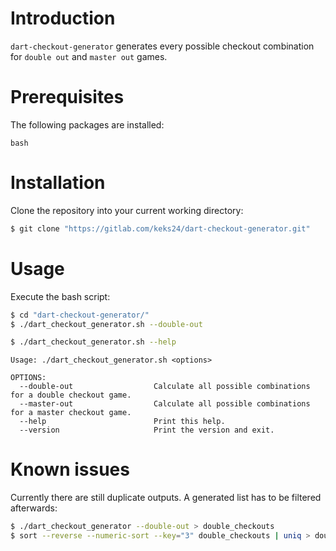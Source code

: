 # Introduction
`dart-checkout-generator` generates every possible checkout combination for `double out` and `master out` games.

# Prerequisites
The following packages are installed:
```no-highlight
bash
```

# Installation
Clone the repository into your current working directory:
```bash
$ git clone "https://gitlab.com/keks24/dart-checkout-generator.git"
```

# Usage
Execute the bash script:
```bash
$ cd "dart-checkout-generator/"
$ ./dart_checkout_generator.sh --double-out
```

```bash
$ ./dart_checkout_generator.sh --help
```
```no-highlight
Usage: ./dart_checkout_generator.sh <options>

OPTIONS:
  --double-out                  Calculate all possible combinations for a double checkout game.
  --master-out                  Calculate all possible combinations for a master checkout game.
  --help                        Print this help.
  --version                     Print the version and exit.
```

# Known issues
Currently there are still duplicate outputs. A generated list has to be filtered afterwards:
```bash
$ ./dart_checkout_generator --double-out > double_checkouts
$ sort --reverse --numeric-sort --key="3" double_checkouts | uniq > double_checkouts_filtered
```
